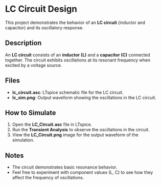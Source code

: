 # LC Circuit Design

This project demonstrates the behavior of an **LC circuit** (inductor and capacitor) and its oscillatory response.

## Description
An **LC circuit** consists of an **inductor (L)** and a **capacitor (C)** connected together. The circuit exhibits oscillations at its resonant frequency when excited by a voltage source.

## Files
- **lc_circuit.asc**: LTspice schematic file for the LC circuit.
- **lc_sim.png**: Output waveform showing the oscillations in the LC circuit.

## How to Simulate
1. Open the **LC_Circuit.asc** file in LTspice.
2. Run the **Transient Analysis** to observe the oscillations in the circuit.
3. View the **LC_Circuit.png** image for the output waveform of the simulation.

## Notes
- The circuit demonstrates basic resonance behavior.
- Feel free to experiment with component values (L, C) to see how they affect the frequency of oscillations.


